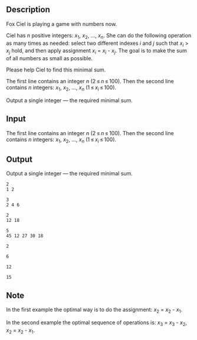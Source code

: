 ## Description

<div><p>Fox Ciel is playing a game with numbers now. </p><p>Ciel has <span class="tex-span"><i>n</i></span> positive integers: <span class="tex-span"><i>x</i><sub class="lower-index">1</sub></span>, <span class="tex-span"><i>x</i><sub class="lower-index">2</sub></span>, ..., <span class="tex-span"><i>x</i><sub class="lower-index"><i>n</i></sub></span>. She can do the following operation as many times as needed: select two different indexes <span class="tex-span"><i>i</i></span> and <span class="tex-span"><i>j</i></span> such that <span class="tex-span"><i>x</i><sub class="lower-index"><i>i</i></sub></span> &gt; <span class="tex-span"><i>x</i><sub class="lower-index"><i>j</i></sub></span> hold, and then apply assignment <span class="tex-span"><i>x</i><sub class="lower-index"><i>i</i></sub></span> = <span class="tex-span"><i>x</i><sub class="lower-index"><i>i</i></sub></span> - <span class="tex-span"><i>x</i><sub class="lower-index"><i>j</i></sub></span>. The goal is to make the sum of all numbers as small as possible.</p><p>Please help Ciel to find this minimal sum.</p></div><div class="input-specification"><p>The first line contains an integer <span class="tex-span"><i>n</i></span> (<span class="tex-span">2 ≤ <i>n</i> ≤ 100</span>). Then the second line contains <span class="tex-span"><i>n</i></span> integers: <span class="tex-span"><i>x</i><sub class="lower-index">1</sub></span>, <span class="tex-span"><i>x</i><sub class="lower-index">2</sub></span>, ..., <span class="tex-span"><i>x</i><sub class="lower-index"><i>n</i></sub></span> (<span class="tex-span">1 ≤ <i>x</i><sub class="lower-index"><i>i</i></sub> ≤ 100</span>).</p></div><div class="output-specification"><p>Output a single integer — the required minimal sum.</p></div>

## Input

<p>The first line contains an integer <span class="tex-span"><i>n</i></span> (<span class="tex-span">2 ≤ <i>n</i> ≤ 100</span>). Then the second line contains <span class="tex-span"><i>n</i></span> integers: <span class="tex-span"><i>x</i><sub class="lower-index">1</sub></span>, <span class="tex-span"><i>x</i><sub class="lower-index">2</sub></span>, ..., <span class="tex-span"><i>x</i><sub class="lower-index"><i>n</i></sub></span> (<span class="tex-span">1 ≤ <i>x</i><sub class="lower-index"><i>i</i></sub> ≤ 100</span>).</p>

## Output

<p>Output a single integer — the required minimal sum.</p>





```input1
2
1 2

```




```input2
3
2 4 6

```




```input3
2
12 18

```




```input4
5
45 12 27 30 18

```




```output1
2

```




```output2
6

```




```output3
12

```




```output4
15

```



## Note

<p>In the first example the optimal way is to do the assignment: <span class="tex-span"><i>x</i><sub class="lower-index">2</sub></span> = <span class="tex-span"><i>x</i><sub class="lower-index">2</sub></span> - <span class="tex-span"><i>x</i><sub class="lower-index">1</sub></span>.</p><p>In the second example the optimal sequence of operations is: <span class="tex-span"><i>x</i><sub class="lower-index">3</sub></span> = <span class="tex-span"><i>x</i><sub class="lower-index">3</sub></span> - <span class="tex-span"><i>x</i><sub class="lower-index">2</sub></span>, <span class="tex-span"><i>x</i><sub class="lower-index">2</sub></span> = <span class="tex-span"><i>x</i><sub class="lower-index">2</sub></span> - <span class="tex-span"><i>x</i><sub class="lower-index">1</sub></span>.</p>

